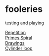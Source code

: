 # fooleries
testing and playing

[Repetition](https://rydana.github.io/fooleries/repetition/)  
[Primes Spiral](https://rydana.github.io/fooleries/prime-spirals/)  
[Drawings](https://rydana.github.io/fooleries/drawings/)  
[Cylinder loop](https://rydana.github.io/fooleries/cylinder-loop/)  
